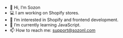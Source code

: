 - 👋 Hi, I’m Sozon
- 💻 I am working on Shopify stores.
- 👀 I’m interested in Shopify and frontend development.
- 🌱 I’m currently learning JavaScript.
- 📫 How to reach me: support@sozonl.com
